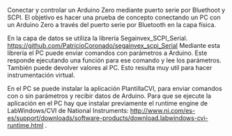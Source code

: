 Conectar y controlar un Arduino Zero mediante puerto serie por Bluethoot y SCPI.
El objetivo es hacer una prueba de concepto conectando un PC con un Arduino Zero a través del puerto serie por Bluetooth en la 
capa física.

En la capa de datos se utiliza la librería Segainvex_SCPI_Serial. https://github.com/PatricioCoronado/segainvex_scpi_Serial
Mediante esta librería el PC puede enviar comandos con parámetros a Arduino. Este responde ejecutando una función para ese 
comando y lee los parámetros. También puede devolver valores al PC. Esto resulta muy util para hacer instrumentación virtual.

En el PC se puede instalar la aplicación PlantillaCVI, para enviar comandos con o sin parámetros y recibir datos de Arduino. Para
que se ejecute la aplicación en el PC hay que instalar previamente el runtime engine de LabWindows/CVI de National Instruments:
http://www.ni.com/es-es/support/downloads/software-products/download.labwindows-cvi-runtime.html .

